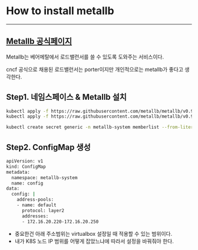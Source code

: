 # How to install metallb

---

## [Metallb 공식페이지](https://metallb.universe.tf/)

Metallb는 베어메탈에서 로드밸런서를 쓸 수 있도록 도와주는 서비스이다.

cncf 공식으로 채용된 로드밸런서는 porter이지만 개인적으로는 metallb가 좋다고 생각한다.



## Step1. 네임스페이스 & Metallb 설치

```bash
kubectl apply -f https://raw.githubusercontent.com/metallb/metallb/v0.9.5/manifests/namespace.yaml
kubectl apply -f https://raw.githubusercontent.com/metallb/metallb/v0.9.5/manifests/metallb.yaml

kubectl create secret generic -n metallb-system memberlist --from-literal=secretkey="$(openssl rand -base64 128)"
```



## Step2. ConfigMap 생성

```bash
apiVersion: v1
kind: ConfigMap
metadata:
  namespace: metallb-system
  name: config
data:
  config: |
    address-pools:
    - name: default
      protocol: layer2
      addresses:
      - 172.16.20.220-172.16.20.250
```

- 중요한건 아래 주소범위는 virtualbox 설정일 때 적용할 수 있는 범위이다.
- 내가 K8S 노드 IP 범위를 어떻게 잡았느냐에 따라서 설정을 바꿔줘야 한다.